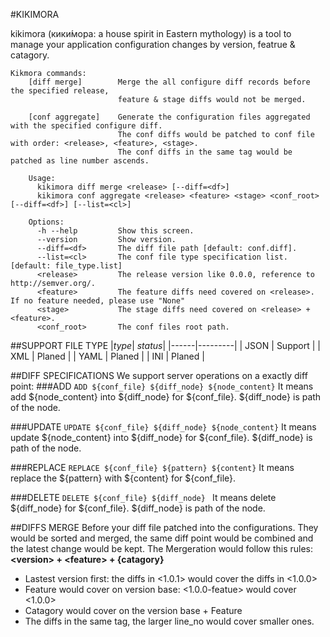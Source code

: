 #KIKIMORA

kikimora (кики́мора: a house spirit in Eastern mythology) is a tool to manage your application configuration changes by version, featrue & catagory.

```
Kikmora commands:
    [diff merge]        Merge the all configure diff records before the specified release,
                        feature & stage diffs would not be merged.
                        
    [conf aggregate]    Generate the configuration files aggregated with the specified configure diff.
                        The conf diffs would be patched to conf file with order: <release>, <feature>, <stage>.
                        The conf diffs in the same tag would be patched as line number ascends.

    Usage:
      kikimora diff merge <release> [--diff=<df>]
      kikimora conf aggregate <release> <feature> <stage> <conf_root> [--diff=<df>] [--list=<cl>]

    Options:
      -h --help         Show this screen.
      --version         Show version.
      --diff=<df>       The diff file path [default: conf.diff].
      --list=<cl>       The conf file type specification list. [default: file_type.list]
      <release>         The release version like 0.0.0, reference to http://semver.org/.
      <feature>         The feature diffs need covered on <release>. If no feature needed, please use "None"
      <stage>           The stage diffs need covered on <release> + <feature>.
      <conf_root>       The conf files root path.
```


##SUPPORT FILE TYPE
|*type*| *status*|
|------|---------|
| JSON | Support |
| XML  |  Planed |
| YAML |  Planed |
| INI  |  Planed |

##DIFF SPECIFICATIONS
We support server operations on a exactly diff point:
###ADD
```ADD ${conf_file} ${diff_node} ${node_content}```
It means add ${node\_content} into ${diff\_node} for ${conf\_file}.
${diff\_node} is path of the node.

###UPDATE
```UPDATE ${conf_file} ${diff_node} ${node_content}```
It means update ${node\_content} into ${diff\_node} for ${conf\_file}.
${diff\_node} is path of the node.

###REPLACE
```REPLACE ${conf_file} ${pattern} ${content}```
It means replace the ${pattern} with ${content} for ${conf\_file}.

###DELETE
```DELETE ${conf_file} ${diff_node} ```
It means delete ${diff\_node} for ${conf\_file}.
${diff\_node} is path of the node.

##DIFFS MERGE
Before your diff file patched into the configurations. They would be sorted and merged, the same diff point would be combined and the latest change would be kept.
The Mergeration would follow this rules: **\<version\> + \<feature\> + {catagory}**

* Lastest version first:  the diffs in <1.0.1> would cover the diffs in <1.0.0>
* Feature would cover on version base: <1.0.0-featue> would cover <1.0.0>
* Catagory would cover on the version base + Feature
* The diffs in the same tag, the larger line_no would cover smaller ones.


